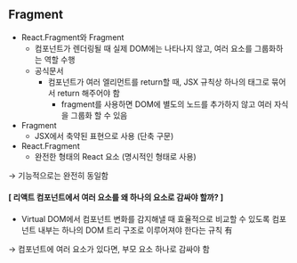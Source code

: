## Fragment
- React.Fragment와 Fragment
  - 컴포넌트가 렌더링될 때 실제 DOM에는 나타나지 않고, 여러 요소를 그룹화하는 역할 수행
  - 공식문서
    - 컴포넌트가 여러 엘리먼트를 return할 때, JSX 규칙상 하나의 태그로 묶어서 return 해주어야 함
        - fragment를 사용하면 DOM에 별도의 노드를 추가하지 않고 여러 자식을 그룹화 할 수 있음
- Fragment
    - JSX에서 축약된 표현으로 사용 (단축 구문)
- React.Fragment
    - 완전한 형태의 React 요소 (명시적인 형태로 사용)

→ 기능적으로는 완전히 동일함

#### [ 리액트 컴포넌트에서 여러 요소를 왜 하나의 요소로 감싸야 할까? ]
  - Virtual DOM에서 컴포넌트 변화를 감지해낼 때 효율적으로 비교할 수 있도록 컴포넌트 내부는 하나의 DOM 트리 구조로 이루어져야 한다는 규칙 有
      
  → 컴포넌트에 여러 요소가 있다면, 부모 요소 하나로 감싸야 함
